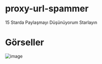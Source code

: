 # proxy-url-spammer
15 Starda Paylaşmayı Düşünüyorum Starlayın

# Görseller
![image](https://github.com/Mateass/proxy-url-spammer/assets/88231897/48e03e49-ad3b-4afd-84b4-e35c6aeee578)

